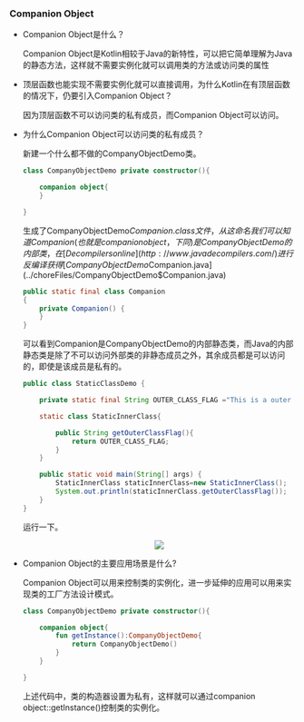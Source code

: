 ### Companion Object

- Companion Object是什么？

  Companion Object是Kotlin相较于Java的新特性，可以把它简单理解为Java的静态方法，这样就不需要实例化就可以调用类的方法或访问类的属性

- 顶层函数也能实现不需要实例化就可以直接调用，为什么Kotlin在有顶层函数的情况下，仍要引入Companion Object？

  因为顶层函数不可以访问类的私有成员，而Companion Object可以访问。

- 为什么Companion Object可以访问类的私有成员？

  新建一个什么都不做的CompanyObjectDemo类。

  ```kotlin
  class CompanyObjectDemo private constructor(){
  
      companion object{
      }
  
  }
  ```

  生成了CompanyObjectDemo$Companion.class文件，从这命名我们可以知道Companion(也就是companion object，下同)是CompanyObjectDemo的内部类，在[Decompilers online](http://www.javadecompilers.com/)进行反编译获得[CompanyObjectDemo$Companion.java](../choreFiles/CompanyObjectDemo$Companion.java)

  ```java
  public static final class Companion
  {
      private Companion() {
      }
  }
  ```

  可以看到Companion是CompanyObjectDemo的内部静态类，而Java的内部静态类是除了不可以访问外部类的非静态成员之外，其余成员都是可以访问的，即使是该成员是私有的。

  ```java
  public class StaticClassDemo {
  
      private static final String OUTER_CLASS_FLAG ="This is a outer class";
  
      static class StaticInnerClass{
  
          public String getOuterClassFlag(){
              return OUTER_CLASS_FLAG;
          }
      }
  
      public static void main(String[] args) {
          StaticInnerClass staticInnerClass=new StaticInnerClass();
          System.out.println(staticInnerClass.getOuterClassFlag());
      }
  }
  ```

  运行一下。

  <p align="center"><img src="https://private-pirture-storage.oss-cn-hangzhou.aliyuncs.com/img/image-20221128154827124.png"></img> </p>

- Companion Object的主要应用场景是什么?

  Companion Object可以用来控制类的实例化，进一步延伸的应用可以用来实现类的工厂方法设计模式。

  ```kotlin
  class CompanyObjectDemo private constructor(){
  
      companion object{
          fun getInstance():CompanyObjectDemo{
              return CompanyObjectDemo()
          }
      }
  
  }
  ```

  上述代码中，类的构造器设置为私有，这样就可以通过companion object::getInstance()控制类的实例化。